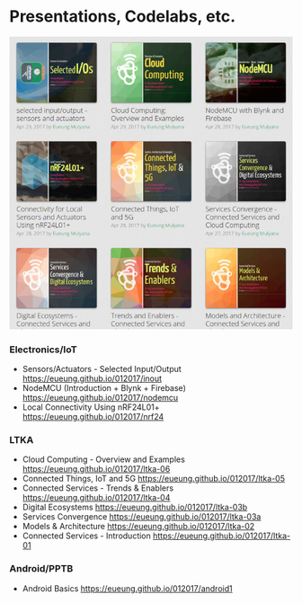 # Presentations, Codelabs, etc.

![Screenshot](https://raw.githubusercontent.com/eueung/012017/master/zimages/abc.jpg)

### Electronics/IoT
- Sensors/Actuators - Selected Input/Output https://eueung.github.io/012017/inout
- NodeMCU (Introduction + Blynk + Firebase) https://eueung.github.io/012017/nodemcu
- Local Connectivity Using nRF24L01+ https://eueung.github.io/012017/nrf24

### LTKA
- Cloud Computing - Overview and Examples https://eueung.github.io/012017/ltka-06
- Connected Things, IoT and 5G https://eueung.github.io/012017/ltka-05
- Connected Services - Trends & Enablers https://eueung.github.io/012017/ltka-04
- Digital Ecosystems https://eueung.github.io/012017/ltka-03b
- Services Convergence https://eueung.github.io/012017/ltka-03a
- Models & Architecture https://eueung.github.io/012017/ltka-02
- Connected Services - Introduction https://eueung.github.io/012017/ltka-01

### Android/PPTB
- Android Basics https://eueung.github.io/012017/android1

